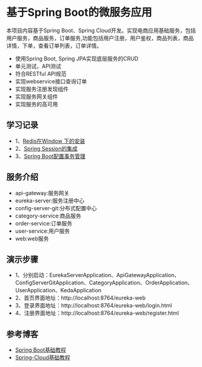 # 基于Spring Boot的微服务应用

本项目内容基于Spring Boot、Spring Cloud开发。实现电商应用基础服务，包括用户服务，商品服务，订单服务,功能包括用户注册，用户鉴权，商品列表，商品详情，下单，查看订单列表，订单详情。

- 使用Spring Boot, Spring JPA实现底层服务的CRUD 
- 单元测试，API测试 
- 符合RESTful API规范 
- 实现webservice接口查询订单
- 实现服务注册发现组件
- 实现服务网关组件
- 实现服务的高可用

## 学习记录
- 1、[Redis在Window 下的安装](https://github.com/suxiongwei/keda/blob/master/web/src/main/resources/static/readme/redis.md)
- 2、[Spring Session的集成](https://github.com/suxiongwei/keda/blob/master/web/src/main/resources/static/readme/spring_session.md)
- 3、[Spring Boot配置事务管理](https://github.com/suxiongwei/keda/blob/master/web/src/main/resources/static/readme/transactional.md)
## 服务介绍
* api-gateway:服务网关
* eureka-server:服务注册中心
* config-server-git:分布式配置中心
* category-service:商品服务
* order-service:订单服务
* user-service:用户服务
* web:web服务
## 演示步骤
- 1、分别启动：EurekaServerApplication、ApiGatewayApplication、ConfigServerGitApplication、CategoryApplication、OrderApplication、UserApplication、KedaApplication
- 2、首页界面地址：http://localhost:8764/eureka-web
- 3、登录界面地址：http://localhost:8764/eureka-web/login.html
- 4、注册界面地址：http://localhost:8764/eureka-web/register.html

## 参考博客
- [Spring Boot基础教程](http://blog.didispace.com/Spring-Boot%E5%9F%BA%E7%A1%80%E6%95%99%E7%A8%8B/)
- [Spring-Cloud基础教程](http://blog.didispace.com/Spring-Cloud%E5%9F%BA%E7%A1%80%E6%95%99%E7%A8%8B/ )

